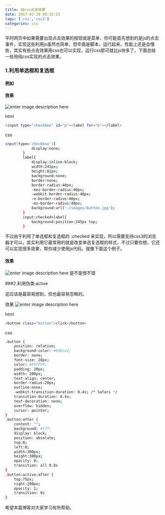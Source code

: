 ```yaml
---
title: 纯css点击效果
date: 2017-03-20 08:15:23
tags: ['css','css3']
categories: css
---
```

平时网页中如果需要出现点击效果的按钮或是菜单，你可能首先想到的是js的点击事件，实现这些利用js虽然也简单，但毕竟是脚本，运行起来，性能上还是会慢些，其实有些点击效果用css也可以实现，运行css那可就比js快多了，下面总结一些用纯css实现的点击效果。

### 1.利用单选框和复选框

#### 例如

#### 效果
![enter image description here](http://ooa3lxrpg.bkt.clouddn.com/1.gif)

html
``` bash
<input type="checkbox" id="p"><label for="p"></label>
```
css
``` bash
input[type='checkbox']{
			display:none;
		}
		label{
			display:inline-block;
			width:245px;
			height:81px;
			background:none;
			border:none;
			border-radius:40px;
			-moz-border-radius:40px;
			-webkit-border-radius:40px;
			-o-border-radius:40px;
			-ms-border-radius:40px;
			background:url('./images/button.jpg');
		}
		input:checked+label{
			background-position:245px top;
		}
```
不过由于利用了单选框和复选框的 :checked 来实现，所以需要支持css3的浏览器才可以。其实利用它最常用的就是改变单选复选框的样式，不过只要你想，它还可以实现很多效果，帮你减少使用js代码。就像下面这个例子。

#### 效果
![enter image description here](http://ooa3lxrpg.bkt.clouddn.com/pl.gif)
是不是很不错

###2.利用伪类:active

这应该是最容易想到，但也最容易忽略的。

效果
![enter image description here](http://ooa3lxrpg.bkt.clouddn.com/po.gif)

html
``` bash
<button class="button">click</button>
```
css
``` bash
.button {
    position: relative;
    background-color: #0d6ce2;
    border: none;
    font-size: 28px;
    color: #FFFFFF;
    padding: 20px;
    width: 200px;
    text-align: center;
	border-radius:20px;
	outline:none;
    -webkit-transition-duration: 0.4s; /* Safari */
    transition-duration: 0.4s;
    text-decoration: none;
    overflow: hidden;
    cursor: pointer;
}
.button:after {
    content: "";
    background: #fff;
    display: block;
    position: absolute;
	top:0;
	left:0;
    width:300px;
	height:300px;
    opacity: 0;
    transition: all 0.8s
}
.button:active:after {
    top:75px;
	right:200px;
    opacity: 1;
    transition: 0s
}
```
希望本篇博客对大家学习有所帮助。